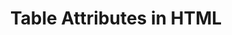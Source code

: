 ---
id: table-attributes
title: Table Attributes in HTML
sidebar_label: Table Attributes
sidebar_position: 3
tags: [html, web-development, table-attributes, tables]
description: In this tutorial, you will learn about table attributes in HTML. Table attributes define the appearance, behavior, and structure of tables on web pages.
---